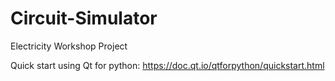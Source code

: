 # Circuit-Simulator
Electricity Workshop Project

Quick start using Qt for python:
https://doc.qt.io/qtforpython/quickstart.html
